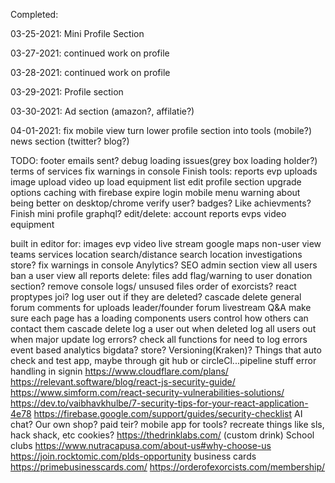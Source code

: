 Completed:

03-25-2021:
Mini Profile Section

03-27-2021:
continued work on profile

03-28-2021:
continued work on profile

03-29-2021:
Profile section

03-30-2021:
Ad section (amazon?, affilatie?)

04-01-2021:
fix mobile view
turn lower profile section into tools (mobile?)
news section (twitter? blog?)


TODO:
footer
emails sent?
debug loading issues(grey box loading holder?)
terms of services
fix warnings in console
Finish tools:
  reports
  evp uploads
  image upload
  video up load
  equipment list
edit profile section
upgrade options
caching with firebase
expire login
mobile menu
warning about being better on desktop/chrome
verify user?
badges? Like achievments?
Finish mini profile
graphql?
edit/delete:
  account
  reports
  evps
  video
  equipment

built in editor for:
  images
  evp
  video
live stream
google maps
non-user view
teams
services
  location search/distance
  search location investigations
store?
fix warnings in console
Anylytics?
SEO
admin section
  view all users
  ban a user
  view all reports
  delete:
    files
  add flag/warning to user
donation section?
remove console logs/ unsused files
order of exorcists?
react proptypes
joi?
log user out if they are deleted?
cascade delete
general forum
comments for uploads
leader/founder forum
livestream
Q&A
make sure each page has a loading components
users control how others can contact them
cascade delete
log a user out when deleted
log all users out when major update
log errors?
check all functions for need to log errors
event based analytics
bigdata?
store?
Versioning(Kraken)?
Things that auto check and test app, maybe through git hub or circleCl...pipeline stuff
error handling in signin
https://www.cloudflare.com/plans/
https://relevant.software/blog/react-js-security-guide/
https://www.simform.com/react-security-vulnerabilities-solutions/
https://dev.to/vaibhavkhulbe/7-security-tips-for-your-react-application-4e78
https://firebase.google.com/support/guides/security-checklist
AI chat?
Our own shop?
paid teir?
mobile app for tools?
recreate things like sls, hack shack, etc
cookies?
https://thedrinklabs.com/ (custom drink)
School clubs
https://www.nutracapusa.com/about-us#why-choose-us
https://join.rocktomic.com/plds-opportunity
business cards
https://primebusinesscards.com/
https://orderofexorcists.com/membership/

